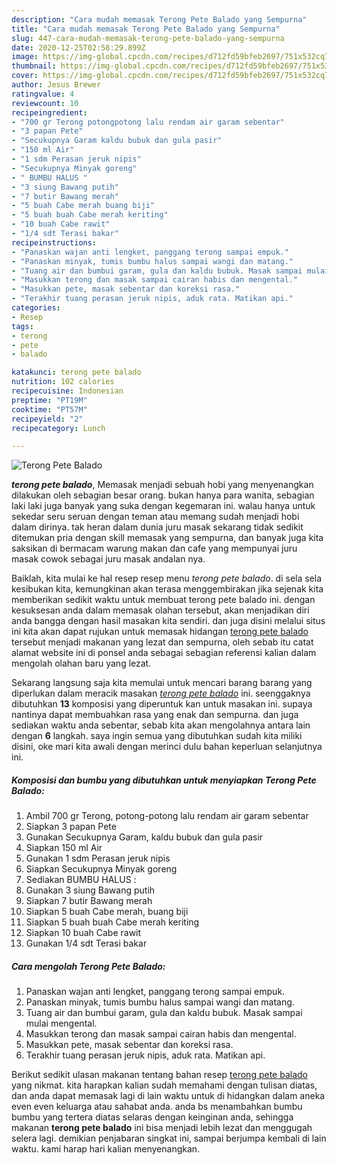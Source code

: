 ```yaml
---
description: "Cara mudah memasak Terong Pete Balado yang Sempurna"
title: "Cara mudah memasak Terong Pete Balado yang Sempurna"
slug: 447-cara-mudah-memasak-terong-pete-balado-yang-sempurna
date: 2020-12-25T02:58:29.899Z
image: https://img-global.cpcdn.com/recipes/d712fd59bfeb2697/751x532cq70/terong-pete-balado-foto-resep-utama.jpg
thumbnail: https://img-global.cpcdn.com/recipes/d712fd59bfeb2697/751x532cq70/terong-pete-balado-foto-resep-utama.jpg
cover: https://img-global.cpcdn.com/recipes/d712fd59bfeb2697/751x532cq70/terong-pete-balado-foto-resep-utama.jpg
author: Jesus Brewer
ratingvalue: 4
reviewcount: 10
recipeingredient:
- "700 gr Terong potongpotong lalu rendam air garam sebentar"
- "3 papan Pete"
- "Secukupnya Garam kaldu bubuk dan gula pasir"
- "150 ml Air"
- "1 sdm Perasan jeruk nipis"
- "Secukupnya Minyak goreng"
- " BUMBU HALUS "
- "3 siung Bawang putih"
- "7 butir Bawang merah"
- "5 buah Cabe merah buang biji"
- "5 buah buah Cabe merah keriting"
- "10 buah Cabe rawit"
- "1/4 sdt Terasi bakar"
recipeinstructions:
- "Panaskan wajan anti lengket, panggang terong sampai empuk."
- "Panaskan minyak, tumis bumbu halus sampai wangi dan matang."
- "Tuang air dan bumbui garam, gula dan kaldu bubuk. Masak sampai mulai mengental."
- "Masukkan terong dan masak sampai cairan habis dan mengental."
- "Masukkan pete, masak sebentar dan koreksi rasa."
- "Terakhir tuang perasan jeruk nipis, aduk rata. Matikan api."
categories:
- Resep
tags:
- terong
- pete
- balado

katakunci: terong pete balado 
nutrition: 102 calories
recipecuisine: Indonesian
preptime: "PT19M"
cooktime: "PT57M"
recipeyield: "2"
recipecategory: Lunch

---
```



![Terong Pete Balado](https://img-global.cpcdn.com/recipes/d712fd59bfeb2697/751x532cq70/terong-pete-balado-foto-resep-utama.jpg)

<b><i>terong pete balado</i></b>, Memasak menjadi sebuah hobi yang menyenangkan dilakukan oleh sebagian besar orang. bukan hanya para wanita, sebagian laki laki juga banyak yang suka dengan kegemaran ini. walau hanya untuk sekedar seru seruan dengan teman atau memang sudah menjadi hobi dalam dirinya. tak heran dalam dunia juru masak sekarang tidak sedikit ditemukan pria dengan skill memasak yang sempurna, dan banyak juga kita saksikan di bermacam warung makan dan cafe yang mempunyai juru masak cowok sebagai juru masak andalan nya.



Baiklah, kita mulai ke hal resep resep menu <i>terong pete balado</i>. di sela sela kesibukan kita, kemungkinan akan terasa menggembirakan jika sejenak kita memberikan sedikit waktu untuk membuat terong pete balado ini. dengan kesuksesan anda dalam memasak olahan tersebut, akan menjadikan diri anda bangga dengan hasil masakan kita sendiri. dan juga disini melalui situs ini kita akan dapat rujukan untuk memasak hidangan <u>terong pete balado</u> tersebut menjadi makanan yang lezat dan sempurna, oleh sebab itu catat alamat website ini di ponsel anda sebagai sebagian referensi kalian dalam mengolah olahan baru yang lezat.


Sekarang langsung saja kita memulai untuk mencari barang barang yang diperlukan dalam meracik masakan <u><i>terong pete balado</i></u> ini. seenggaknya dibutuhkan <b>13</b> komposisi yang diperuntuk kan untuk masakan ini. supaya nantinya dapat membuahkan rasa yang enak dan sempurna. dan juga sediakan waktu anda sebentar, sebab kita akan mengolahnya antara lain dengan <b>6</b> langkah. saya ingin semua yang dibutuhkan sudah kita miliki disini, oke mari kita awali dengan merinci dulu bahan keperluan selanjutnya ini.

<!--inarticleads1-->

##### Komposisi dan bumbu yang dibutuhkan untuk menyiapkan Terong Pete Balado:

1. Ambil 700 gr Terong, potong-potong lalu rendam air garam sebentar
1. Siapkan 3 papan Pete
1. Gunakan Secukupnya Garam, kaldu bubuk dan gula pasir
1. Siapkan 150 ml Air
1. Gunakan 1 sdm Perasan jeruk nipis
1. Siapkan Secukupnya Minyak goreng
1. Sediakan  BUMBU HALUS :
1. Gunakan 3 siung Bawang putih
1. Siapkan 7 butir Bawang merah
1. Siapkan 5 buah Cabe merah, buang biji
1. Siapkan 5 buah buah Cabe merah keriting
1. Siapkan 10 buah Cabe rawit
1. Gunakan 1/4 sdt Terasi bakar




<!--inarticleads2-->

##### Cara mengolah Terong Pete Balado:

1. Panaskan wajan anti lengket, panggang terong sampai empuk.
1. Panaskan minyak, tumis bumbu halus sampai wangi dan matang.
1. Tuang air dan bumbui garam, gula dan kaldu bubuk. Masak sampai mulai mengental.
1. Masukkan terong dan masak sampai cairan habis dan mengental.
1. Masukkan pete, masak sebentar dan koreksi rasa.
1. Terakhir tuang perasan jeruk nipis, aduk rata. Matikan api.




Berikut sedikit ulasan makanan tentang bahan resep <u>terong pete balado</u> yang nikmat. kita harapkan kalian sudah memahami dengan tulisan diatas, dan anda dapat memasak lagi di lain waktu untuk di hidangkan dalam aneka even even keluarga atau sahabat anda. anda bs menambahkan bumbu bumbu yang tertera diatas selaras dengan keinginan anda, sehingga makanan <b>terong pete balado</b> ini bisa menjadi lebih lezat dan menggugah selera lagi. demikian penjabaran singkat ini, sampai berjumpa kembali di lain waktu. kami harap hari kalian menyenangkan.
